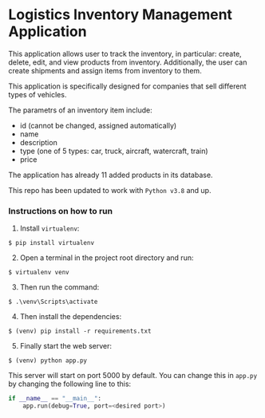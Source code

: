 # Logistics Inventory Management Application

This application allows user to track the inventory, in particular:
create, delete, edit, and view products from inventory. 
Additionally, the user can create shipments and assign items from inventory
to them.

This application is specifically designed for companies that sell different
types of vehicles.

The parametrs of an inventory item include:
- id (cannot be changed, assigned automatically)
- name
- description
- type (one of 5 types: car, truck, aircraft, watercraft, train)
- price

The application has already 11 added products in its database.

This repo has been updated to work with `Python v3.8` and up.

### Instructions on how to run
1. Install `virtualenv`:
```
$ pip install virtualenv
```

2. Open a terminal in the project root directory and run:
```
$ virtualenv venv
```

3. Then run the command:
```
$ .\venv\Scripts\activate
```

4. Then install the dependencies:
```
$ (venv) pip install -r requirements.txt
```

5. Finally start the web server:
```
$ (venv) python app.py
```

This server will start on port 5000 by default. You can change this in `app.py` by changing the following line to this:

```python
if __name__ == "__main__":
    app.run(debug=True, port=<desired port>)